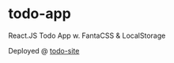 # todo-app

React.JS Todo App w. FantaCSS & LocalStorage

Deployed @ [todo-site](https://todo-react-finale.netlify.app/)
